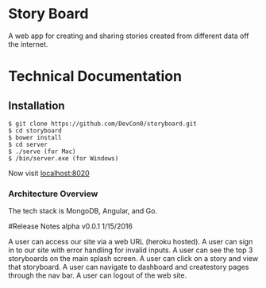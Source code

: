 # Story Board
A web app for creating and sharing stories created from different data off the internet.

# Technical Documentation

## Installation

```
$ git clone https://github.com/DevCon0/storyboard.git
$ cd storyboard
$ bower install
$ cd server
$ ./serve (for Mac)
$ /bin/server.exe (for Windows)
```

Now visit [localhost:8020](http://localhost:8020/)

### Architecture Overview

The tech stack is MongoDB, Angular, and Go.



#Release Notes
alpha v0.0.1
1/15/2016

A user can access our site via a web URL (heroku hosted).
A user can sign in to our site with error handling for invalid inputs.
A user can see the top 3 storyboards on the main splash screen.
A user can click on a story and view that storyboard.
A user can navigate to dashboard and createstory pages through the nav bar.
A user can logout of the web site.
